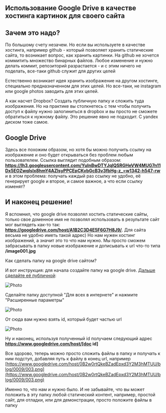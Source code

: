 <!--
{ "title":"Использование Google Drive в качестве хостинга картинок для своего сайта",
  "category":"AboutAll",
  "date":"15.07.2015",
  "change":"24.08.2015",
  "slug":"00009",
  "comments":"55a68f793066cfbef2fd729a" }
-->

## Использование Google Drive в качестве хостинга картинок для своего сайта

## Зачем это надо?

По большому счету незачем. Но если вы используете в качестве хостинга, например github - который позволяет хранить статические сайта, то возникает вопрос, как хранить картинки. На github не хочется коммитить множество бинарных файлов. Любое изменение и нужно делать коммит, репозиторий разрастается - и с этим ничего не поделать, все-таки github служит для других целей

Естественно возникает идея хранить изображение на другом хостинге, специально предназначенном для этих целей. Но все-таки, не instagram или google photos заводить для этих целей.

А как насчет Dropbox? Создать публичную папку и сложить туда изображения. Но на практике вы столкнетесь с тем чтобы получить доступ к файлу нужно залогиниться в dropbox и вы просто не сможете обратиться к нужному файлу. Это решение явно не подходит. С yandex диском тоже самое.

## Google Drive

Здесь все похожим образом, но хотя бы можно получить ссылку на изображение и оно будет открываться без проблем любым пользователем. Ссылка выглядит подобным образом: **https://lh3.googleusercontent.com/YuInBwDTYJqIQSRGHeVW4MUG7n11Dx5EOZwqlsIx8hmY4AZlsyPPCEpCKvbGcB3v3fbHg-z_=w1342-h547-rw** и в этом проблема: получать каждый раз ссылку не удобно, её генерирует google и второе, и самое важное, а что если ссылку изменят?

## И наконец решение!

Я вспомнил, что google drive позволял хостить статические сайты, только свое доменное имя не позволял использовать в результате сайт мог выглядеть как-то так: **https://googledrive.com/host/A1B2C3D4E5F6G7H8J9/**. Для сайта весьма не удобно иметь такой адрес) Но нам нужен хостинг изображений, а значит это то что нам нужно. Мы просто сможем забрасывать в папку новые изображение и дописывать к url что-то типа **/image001.jpg**

Как сделать папку на google drive сайтом?

И вот инструкция: для начала создайте папку на google drive. [Дальше сделайте её публичной](https://support.google.com/drive/answer/2881970?hl=en):

![Photo](https://www.googledrive.com/host/0B2w0rtQkeBZadEpxd3Y2M3hMTUU/blog/0009/001.png)


Сделайте папку доступной "Для всех в интернете" и нажмите "Расширенные параметры"

![Photo](https://www.googledrive.com/host/0B2w0rtQkeBZadEpxd3Y2M3hMTUU/blog/0009/002.png)


От сюда вам нужно взять id, который будет частью url

![Photo](https://www.googledrive.com/host/0B2w0rtQkeBZadEpxd3Y2M3hMTUU/blog/0009/003.png)


Ну и наконец, используя полученный id получаем следующий адрес **https://www.googledrive.com/host/[doc id]**

Все здорово, теперь можно просто сложить файлы в папку и получать к ним подступ, добавляя путь к файлу в конец url, например [https://www.googledrive.com/host/0B2w0rtQkeBZadEpxd3Y2M3hMTUU/blog/0009/003.png](https://www.googledrive.com/host/0B2w0rtQkeBZadEpxd3Y2M3hMTUU/blog/0009/003.png)

Именно то, что нам и нужно было. И не забывайте, что вы может положить в эту папку любой статический контент, например, простой сайт, для отладки, или для демонстрации, просто положите файлы в папку